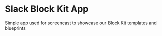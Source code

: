 # Slack Block Kit App

Simple app used for screencast to showcase our Block Kit templates and blueprints